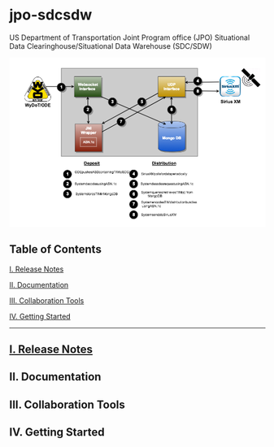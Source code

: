 # jpo-sdcsdw
US Department of Transportation Joint Program office (JPO) Situational Data Clearinghouse/Situational Data Warehouse (SDC/SDW)

![Diagram](doc/images/mvp-architecture-diagram.png)

<a name="toc"/>

## Table of Contents

[I. Release Notes](#release-notes)

[II. Documentation](#documentation)

[III. Collaboration Tools](#collaboration-tools)

[IV. Getting Started](#getting-started)

---

<a name="release-notes"/>

## [I. Release Notes](ReleaseNotes.md)

<a name="documentation"/>

## II. Documentation

<a name="collaboration-tools"/>

## III. Collaboration Tools

<a name="getting-started"/>

## IV. Getting Started